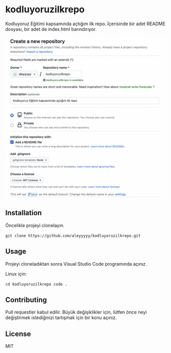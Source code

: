 # kodluyoruzilkrepo

Kodluyoruz Eğitimi kapsamında açtığım ilk repo. İçerisinde bir adet README dosyası, bir adet de index.html barındırıyor.

![foto](kodluyoruzilkrepo.png)


## Installation

Öncelikle projeyi clonelayın.

`git clone https://github.com/aleyyyyy/kodluyoruzilkrepo.git`



## Usage

Projeyi cloneladıktan sonra Visual Studio Code programında açınız.

Linux için:

`cd kodluyoruzilkrepo
code .`



## Contributing

Pull requestler kabul edilir. Büyük değişiklikler için, lütfen önce neyi değiştirmek istediğinizi tartışmak için bir konu açınız.



## License

MIT


